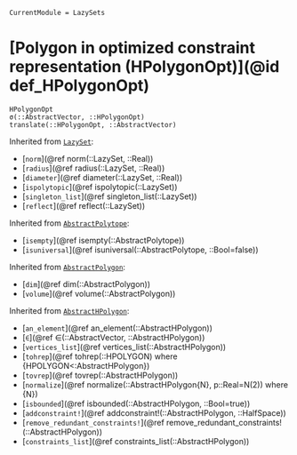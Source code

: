 ```@meta
CurrentModule = LazySets
```

# [Polygon in optimized constraint representation (HPolygonOpt)](@id def_HPolygonOpt)

```@docs
HPolygonOpt
σ(::AbstractVector, ::HPolygonOpt)
translate(::HPolygonOpt, ::AbstractVector)
```
Inherited from [`LazySet`](@ref):
* [`norm`](@ref norm(::LazySet, ::Real))
* [`radius`](@ref radius(::LazySet, ::Real))
* [`diameter`](@ref diameter(::LazySet, ::Real))
* [`ispolytopic`](@ref ispolytopic(::LazySet))
* [`singleton_list`](@ref singleton_list(::LazySet))
* [`reflect`](@ref reflect(::LazySet))

Inherited from [`AbstractPolytope`](@ref):
* [`isempty`](@ref isempty(::AbstractPolytope))
* [`isuniversal`](@ref isuniversal(::AbstractPolytope, ::Bool=false))

Inherited from [`AbstractPolygon`](@ref):
* [`dim`](@ref dim(::AbstractPolygon))
* [`volume`](@ref volume(::AbstractPolygon))

Inherited from [`AbstractHPolygon`](@ref):
* [`an_element`](@ref an_element(::AbstractHPolygon))
* [`∈`](@ref ∈(::AbstractVector, ::AbstractHPolygon))
* [`vertices_list`](@ref vertices_list(::AbstractHPolygon))
* [`tohrep`](@ref tohrep(::HPOLYGON) where {HPOLYGON<:AbstractHPolygon})
* [`tovrep`](@ref tovrep(::AbstractHPolygon))
* [`normalize`](@ref normalize(::AbstractHPolygon{N}, p::Real=N(2)) where {N})
* [`isbounded`](@ref isbounded(::AbstractHPolygon, ::Bool=true))
* [`addconstraint!`](@ref addconstraint!(::AbstractHPolygon, ::HalfSpace))
* [`remove_redundant_constraints!`](@ref remove_redundant_constraints!(::AbstractHPolygon))
* [`constraints_list`](@ref constraints_list(::AbstractHPolygon))
